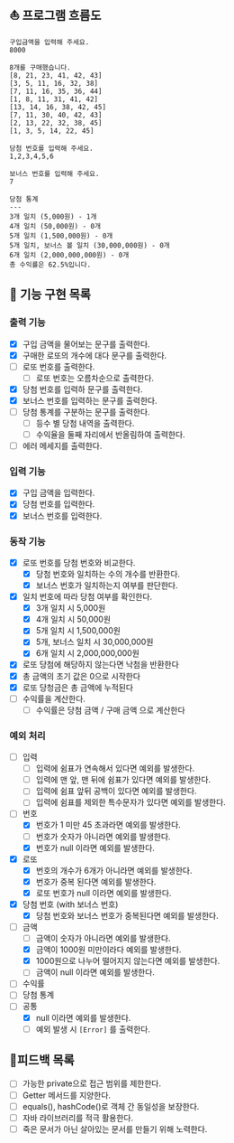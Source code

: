 ## ⛵️ 프로그램 흐름도

```
구입금액을 입력해 주세요.
8000

8개를 구매했습니다.
[8, 21, 23, 41, 42, 43] 
[3, 5, 11, 16, 32, 38] 
[7, 11, 16, 35, 36, 44] 
[1, 8, 11, 31, 41, 42] 
[13, 14, 16, 38, 42, 45] 
[7, 11, 30, 40, 42, 43] 
[2, 13, 22, 32, 38, 45] 
[1, 3, 5, 14, 22, 45]

당첨 번호를 입력해 주세요.
1,2,3,4,5,6

보너스 번호를 입력해 주세요.
7

당첨 통계
---
3개 일치 (5,000원) - 1개
4개 일치 (50,000원) - 0개
5개 일치 (1,500,000원) - 0개
5개 일치, 보너스 볼 일치 (30,000,000원) - 0개
6개 일치 (2,000,000,000원) - 0개
총 수익률은 62.5%입니다.
```

## 🚀 기능 구현 목록
### 출력 기능
- [x] 구입 금액을 물어보는 문구를 출력한다.
- [x] 구매한 로또의 개수에 대다 문구를 출력한다.
- [ ] 로또 번호를 출력한다.
    - [ ] 로또 번호는 오름차순으로 출력한다.
- [x] 당첨 번호를 입력하 문구를 출력한다.
- [x] 보너스 번호를 입력하는 문구를 출력한다.
- [ ] 당첨 통계를 구분하는 문구를 출력한다.
    - [ ] 등수 별 당첨 내역을 출력한다.
    - [ ] 수익율을 둘째 자리에서 반올림하여 출력한다.
- [ ] 에러 메세지를 출력한다.

### 입력 기능
- [x] 구입 금액을 입력한다.
- [x] 당첨 번호를 입력한다.
- [x] 보너스 번호를 입력한다.

### 동작 기능
- [x] 로또 번호를 당첨 번호와 비교한다.
  - [x] 당첨 번호와 일치하는 수의 개수를 반환한다.
  - [x] 보너스 번호가 일치하는지 여부를 판단한다.
- [x] 일치 번호에 따라 당첨 여부를 확인한다.
    - [x] 3개 일치 시 5,000원
    - [x] 4개 일치 시 50,000원
    - [x] 5개 일치 시 1,500,000원
    - [x] 5개, 보너스 일치 시 30,000,000원
    - [x] 6개 일치 시 2,000,000,000원
- [x] 로또 당첨에 해당하지 않는다면 낙첨을 반환한다
- [x] 총 금액의 초기 값은 0으로 시작한다
- [x] 로또 당청금은 총 금액에 누적된다
- [ ] 수익률을 계산한다.
    - [ ] 수익률은 당첨 금액 / 구매 금액 으로 계산한다

### 예외 처리
- [ ] 입력
    - [ ] 입력에 쉼표가 연속해서 있다면 예외를 발생한다.
    - [ ] 입력에 맨 앞, 맨 뒤에 쉼표가 있다면 예외를 발생한다.
    - [ ] 입력에 쉼표 앞뒤 공백이 있다면 예외를 발생한다.
    - [ ] 입력에 쉼표를 제외한 특수문자가 있다면 예외를 발생한다.
- [ ] 번호
    - [x] 번호가 1 미만 45 초과라면 예외를 발생한다.
    - [ ] 번호가 숫자가 아니라면 예외를 발생한다.
    - [x] 번호가 null 이라면 예외를 발생한다.
- [x] 로또
    - [x] 번호의 개수가 6개가 아니라면 예외를 발생한다.
    - [x] 번호가 중복 된다면 예외를 발생한다.
    - [x] 로또 번호가 null 이라면 예외를 발생한다.
- [x] 당첨 번호 (with 보너스 번호)
    - [x] 당첨 번호와 보너스 번호가 중복된다면 예외를 발생한다.
- [ ] 금액
    - [ ] 금액이 숫자가 아니라면 예외를 발생한다.
    - [x] 금액이 1000원 미만이라다 예외를 발생한다.
    - [x] 1000원으로 나누어 떨어지지 않는다면 예외를 발생한다.
    - [ ] 금액이 null 이라면 예외를 발생한다.
- [ ] 수익률
- [ ] 당첨 통계
- [ ] 공통
    - [x] null 이라면 예외를 발생한다.
    - [ ] 예외 발생 시 `[Error]` 를 출력한다.

## 🚨피드백 목록

- [ ] 가능한 private으로 접근 범위를 제한한다.
- [ ] Getter 메서드를 지양한다.
- [ ] equals(), hashCode()로 객체 간 동일성을 보장한다.
- [ ] 자바 라이브러리를 적극 활용한다.
- [ ] 죽은 문서가 아닌 살아있는 문서를 만들기 위해 노력한다. 